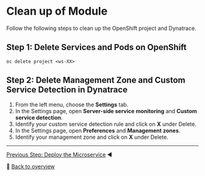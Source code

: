 # Clean up of Module

Follow the following steps to clean up the OpenShift project and Dynatrace.

## Step 1: Delete Services and Pods on OpenShift
```
oc delete project <ws-XX>
```
    
## Step 2: Delete Management Zone and Custom Service Detection in Dynatrace
1. From the left menu, choose the **Settings** tab.
1. In the Settings page, open **Server-side service monitoring** and **Custom service detection**.
1. Identify your custom service detection rule and click on **X** under Delete.
1. In the Settings page, open **Preferences** and **Management zones**.
1. Identify your management zone and click on **X** under Delete.

---

[Previous Step: Deploy the Microservice](../6_Deploy_the_Microservice)
:arrow_backward:

:arrow_up_small: [Back to overview](../)